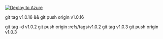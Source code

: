 
[![Deploy to Azure](https://aka.ms/deploytoazurebutton)](https://portal.azure.com/#create/Microsoft.Template/uri/https%3A%2F%2Fraw.githubusercontent.com%2Fsundeep-dayalan%2FMONET%2Fmain%2Fdeployments%2Fazure%2Fazuredeploy.json)


git tag v1.0.16 && git push origin v1.0.16




git tag -d v1.0.2
git push origin :refs/tags/v1.0.2
git tag v1.0.3
git push origin v1.0.3